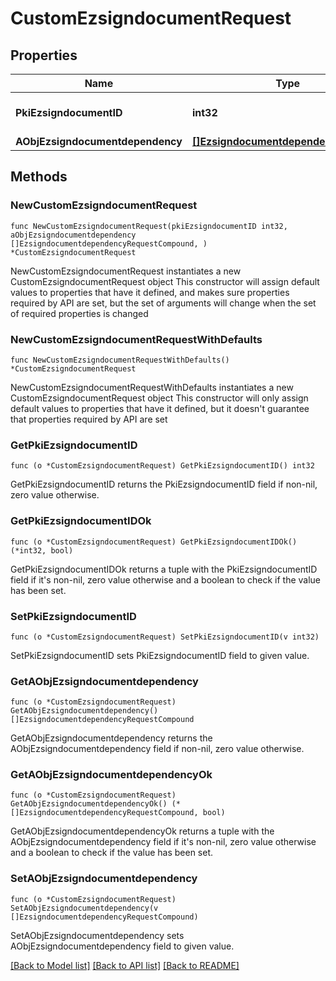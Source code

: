 # CustomEzsigndocumentRequest

## Properties

Name | Type | Description | Notes
------------ | ------------- | ------------- | -------------
**PkiEzsigndocumentID** | **int32** | The unique ID of the Ezsigndocument | 
**AObjEzsigndocumentdependency** | [**[]EzsigndocumentdependencyRequest**](EzsigndocumentdependencyRequest.md) |  | 

## Methods

### NewCustomEzsigndocumentRequest

`func NewCustomEzsigndocumentRequest(pkiEzsigndocumentID int32, aObjEzsigndocumentdependency []EzsigndocumentdependencyRequestCompound, ) *CustomEzsigndocumentRequest`

NewCustomEzsigndocumentRequest instantiates a new CustomEzsigndocumentRequest object
This constructor will assign default values to properties that have it defined,
and makes sure properties required by API are set, but the set of arguments
will change when the set of required properties is changed

### NewCustomEzsigndocumentRequestWithDefaults

`func NewCustomEzsigndocumentRequestWithDefaults() *CustomEzsigndocumentRequest`

NewCustomEzsigndocumentRequestWithDefaults instantiates a new CustomEzsigndocumentRequest object
This constructor will only assign default values to properties that have it defined,
but it doesn't guarantee that properties required by API are set

### GetPkiEzsigndocumentID

`func (o *CustomEzsigndocumentRequest) GetPkiEzsigndocumentID() int32`

GetPkiEzsigndocumentID returns the PkiEzsigndocumentID field if non-nil, zero value otherwise.

### GetPkiEzsigndocumentIDOk

`func (o *CustomEzsigndocumentRequest) GetPkiEzsigndocumentIDOk() (*int32, bool)`

GetPkiEzsigndocumentIDOk returns a tuple with the PkiEzsigndocumentID field if it's non-nil, zero value otherwise
and a boolean to check if the value has been set.

### SetPkiEzsigndocumentID

`func (o *CustomEzsigndocumentRequest) SetPkiEzsigndocumentID(v int32)`

SetPkiEzsigndocumentID sets PkiEzsigndocumentID field to given value.


### GetAObjEzsigndocumentdependency

`func (o *CustomEzsigndocumentRequest) GetAObjEzsigndocumentdependency() []EzsigndocumentdependencyRequestCompound`

GetAObjEzsigndocumentdependency returns the AObjEzsigndocumentdependency field if non-nil, zero value otherwise.

### GetAObjEzsigndocumentdependencyOk

`func (o *CustomEzsigndocumentRequest) GetAObjEzsigndocumentdependencyOk() (*[]EzsigndocumentdependencyRequestCompound, bool)`

GetAObjEzsigndocumentdependencyOk returns a tuple with the AObjEzsigndocumentdependency field if it's non-nil, zero value otherwise
and a boolean to check if the value has been set.

### SetAObjEzsigndocumentdependency

`func (o *CustomEzsigndocumentRequest) SetAObjEzsigndocumentdependency(v []EzsigndocumentdependencyRequestCompound)`

SetAObjEzsigndocumentdependency sets AObjEzsigndocumentdependency field to given value.



[[Back to Model list]](../README.md#documentation-for-models) [[Back to API list]](../README.md#documentation-for-api-endpoints) [[Back to README]](../README.md)


